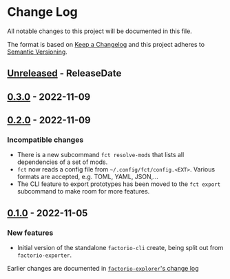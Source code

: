 # Change Log

All notable changes to this project will be documented in this file.

The format is based on [Keep a Changelog](http://keepachangelog.com/)
and this project adheres to [Semantic Versioning](http://semver.org/).

<!-- next-header -->
## [Unreleased] - ReleaseDate

## [0.3.0] - 2022-11-09

## [0.2.0] - 2022-11-09

### Incompatible changes

- There is a new subcommand `fct resolve-mods` that lists all dependencies of a
  set of mods.
- `fct` now reads a config file from `~/.config/fct/config.<EXT>`. Various formats are
  accepted, e.g. TOML, YAML, JSON,...
- The CLI feature to export prototypes has been moved to the `fct export`
  subcommand to make room for more features.

## [0.1.0] - 2022-11-05

### New features

- Initial version of the standalone `factorio-cli` create, being split out from
  `factorio-exporter`.

Earlier changes are documented in [`factorio-explorer`'s change log](../factorio-exporter/CHANGELOG.md)

<!-- next-url -->
[Unreleased]: https://github.com/MForster/factorio-rust-tools/compare/factorio-cli-v0.3.0...HEAD
[0.3.0]: https://github.com/MForster/factorio-rust-tools/compare/factorio-cli-v0.2.0...factorio-cli-v0.3.0
[0.2.0]: https://github.com/MForster/factorio-rust-tools/compare/factorio-cli-v0.1.0...factorio-cli-v0.2.0
[0.1.0]: https://github.com/MForster/factorio-rust-tools/compare/v0.5.1...factorio-cli-v0.1.0
